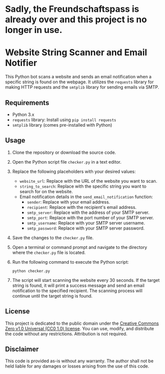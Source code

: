 # Sadly, the Freundschaftspass is already over and this project is no longer in use.

# Website String Scanner and Email Notifier

This Python bot scans a website and sends an email notification when a specific string is found on the webpage. It utilizes the `requests` library for making HTTP requests and the `smtplib` library for sending emails via SMTP.

## Requirements

- Python 3.x
- `requests` library: Install using `pip install requests`
- `smtplib` library (comes pre-installed with Python)

## Usage

1. Clone the repository or download the source code.

2. Open the Python script file `checker.py` in a text editor.

3. Replace the following placeholders with your desired values:

    - `website_url`: Replace with the URL of the website you want to scan.
    - `string_to_search`: Replace with the specific string you want to search for on the website.
    - Email notification details in the `send_email_notification` function:
        - `sender`: Replace with your email address.
        - `recipient`: Replace with the recipient's email address.
        - `smtp_server`: Replace with the address of your SMTP server.
        - `smtp_port`: Replace with the port number of your SMTP server.
        - `smtp_username`: Replace with your SMTP server username.
        - `smtp_password`: Replace with your SMTP server password.

4. Save the changes to the `checker.py` file.

5. Open a terminal or command prompt and navigate to the directory where the `checker.py` file is located.

6. Run the following command to execute the Python script:

    ```
    python checker.py
    ```

7. The script will start scanning the website every 30 seconds. If the target string is found, it will print a success message and send an email notification to the specified recipient. The scanning process will continue until the target string is found.

## License

This project is dedicated to the public domain under the [Creative Commons Zero v1.0 Universal (CC0 1.0) license](https://creativecommons.org/publicdomain/zero/1.0/). You can use, modify, and distribute the code without any restrictions. Attribution is not required.

## Disclaimer

This code is provided as-is without any warranty. The author shall not be held liable for any damages or losses arising from the use of this code.
